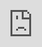 <div class="iframe-container"> <iframe style="position: absolute; width: 100%; height: 100%; left: 0; top: 0;" src="https://player.bilibili.com/player.html?aid=76053337&; bvid=BV11J41127DF&cid=130096191&page=1&as_wide=1&high_quality=1&danmaku=0" frameborder="no" scrolling="no"> </iframe> </div>


